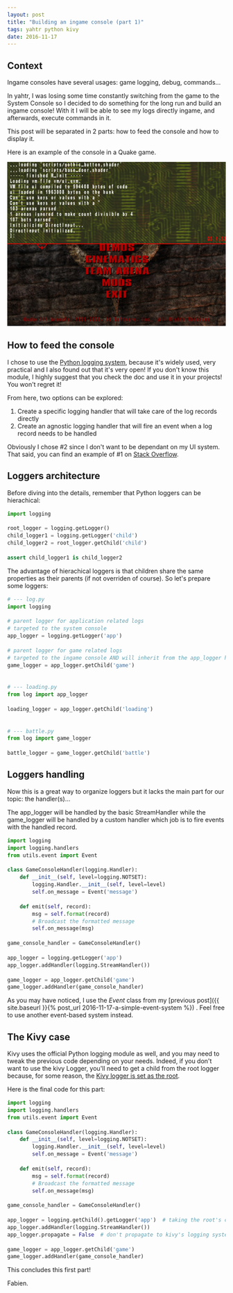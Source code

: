 ```yaml
---
layout: post
title: "Building an ingame console (part 1)"
tags: yahtr python kivy
date: 2016-11-17
---
```


## Context

Ingame consoles have several usages: game logging, debug, commands...

In yahtr, I was losing some time constantly switching from the game to the System Console so I decided to do something for the long run and build an ingame console! With it I will be able to see my logs directly ingame, and afterwards, execute commands in it.

This post will be separated in 2 parts: how to feed the console and how to display it.
<!--more-->

Here is an example of the console in a Quake game.

![Quake Console](/images/quake-console.png)

## How to feed the console

I chose to use the [Python logging system](https://docs.python.org/3.6/library/logging.html), because it's widely used, very practical and I also found out that it's very open! If you don't know this module, I highly suggest that you check the doc and use it in your projects! You won't regret it!

From here, two options can be explored:
1. Create a specific logging handler that will take care of the log records directly
2. Create an agnostic logging handler that will fire an event when a log record needs to be handled

Obviously I chose #2 since I don't want to be dependant on my UI system. That said, you can find an example of #1 on [Stack Overflow](http://stackoverflow.com/questions/34539563/how-to-redirect-pythons-logging-output-to-kivy-label#34581893).

## Loggers architecture

Before diving into the details, remember that Python loggers can be hierachical:

```python
import logging

root_logger = logging.getLogger()
child_logger1 = logging.getLogger('child')
child_logger2 = root_logger.getChild('child')

assert child_logger1 is child_logger2
```

The advantage of hierachical loggers is that children share the same properties as their parents (if not overriden of course).
So let's prepare some loggers:

```python
# --- log.py
import logging

# parent logger for application related logs
# targeted to the system console
app_logger = logging.getLogger('app')

# parent logger for game related logs
# targeted to the ingame console AND will inherit from the app_logger handling (system console)
game_logger = app_logger.getChild('game')


# --- loading.py
from log import app_logger

loading_logger = app_logger.getChild('loading')


# --- battle.py
from log import game_logger

battle_logger = game_logger.getChild('battle')
```

## Loggers handling

Now this is a great way to organize loggers but it lacks the main part for our topic: the handler(s)...

The app_logger will be handled by the basic StreamHandler while the game_logger will be handled by a custom handler which job is to fire events with the handled record.

```python
import logging
import logging.handlers
from utils.event import Event

class GameConsoleHandler(logging.Handler):
    def __init__(self, level=logging.NOTSET):
        logging.Handler.__init__(self, level=level)
        self.on_message = Event('message')

    def emit(self, record):
        msg = self.format(record)
        # Broadcast the formatted message
        self.on_message(msg)

game_console_handler = GameConsoleHandler()

app_logger = logging.getLogger('app')
app_logger.addHandler(logging.StreamHandler())

game_logger = app_logger.getChild('game')
game_logger.addHandler(game_console_handler)
```

As you may have noticed, I use the *Event* class from my [previous post]({{ site.baseurl }}{% post_url 2016-11-17-a-simple-event-system %})
. Feel free to use another event-based system instead.


## The Kivy case

Kivy uses the official Python logging module as well, and you may need to tweak the previous code depending on your needs. Indeed, if you don't want to use the kivy Logger, you'll need to get a child from the root logger because, for some reason, the [Kivy logger is set as the root](https://github.com/kivy/kivy/blob/master/kivy/logger.py).

Here is the final code for this part:

```python
import logging
import logging.handlers
from utils.event import Event

class GameConsoleHandler(logging.Handler):
    def __init__(self, level=logging.NOTSET):
        logging.Handler.__init__(self, level=level)
        self.on_message = Event('message')

    def emit(self, record):
        msg = self.format(record)
        # Broadcast the formatted message
        self.on_message(msg)

game_console_handler = GameConsoleHandler()

app_logger = logging.getChild().getLogger('app')  # taking the root's child
app_logger.addHandler(logging.StreamHandler())
app_logger.propagate = False  # don't propagate to kivy's logging system

game_logger = app_logger.getChild('game')
game_logger.addHandler(game_console_handler)
```

This concludes this first part!

Fabien.